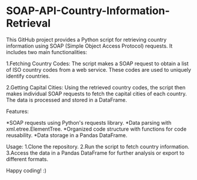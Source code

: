 # SOAP-API-Country-Information-Retrieval

This GitHub project provides a Python script for retrieving country information using SOAP (Simple Object Access Protocol) requests. It includes two main functionalities:

1.Fetching Country Codes: The script makes a SOAP request to obtain a list of ISO country codes from a web service. These codes are used to uniquely identify countries.

2.Getting Capital Cities: Using the retrieved country codes, the script then makes individual SOAP requests to fetch the capital cities of each country. The data is processed and stored in a DataFrame.

Features:

*SOAP requests using Python's requests library.
*Data parsing with xml.etree.ElementTree.
*Organized code structure with functions for code reusability.
*Data storage in a Pandas DataFrame.

Usage:
1.Clone the repository.
2.Run the script to fetch country information.
3.Access the data in a Pandas DataFrame for further analysis or export to different formats.

Happy coding! :) 
